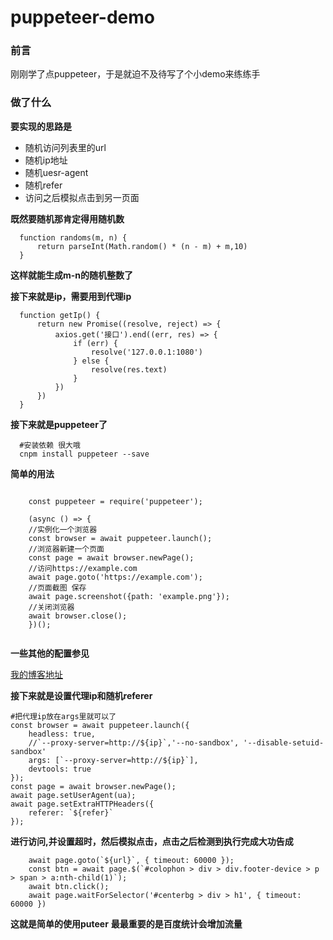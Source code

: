 # puppeteer-demo 

### 前言

刚刚学了点puppeteer，于是就迫不及待写了个小demo来练练手

### 做了什么

  **要实现的思路是**

  * 随机访问列表里的url
  * 随机ip地址
  * 随机uesr-agent
  * 随机refer
  * 访问之后模拟点击到另一页面
  
  **既然要随机那肯定得用随机数**

  ```
    function randoms(m, n) {
        return parseInt(Math.random() * (n - m) + m,10)
    }

  ```
  
  **这样就能生成m-n的随机整数了**

  **接下来就是ip，需要用到代理ip**

  ```
    function getIp() {
        return new Promise((resolve, reject) => {
            axios.get('接口').end((err, res) => {
                if (err) {
                    resolve('127.0.0.1:1080')
                } else {
                    resolve(res.text)
                }
            })
        })
    }

  ```

  **接下来就是puppeteer了**

  ```
    #安装依赖 很大哦
    cnpm install puppeteer --save
  ```
**简单的用法**

```

    const puppeteer = require('puppeteer');
    
    (async () => {
    //实例化一个浏览器
    const browser = await puppeteer.launch();
    //浏览器新建一个页面
    const page = await browser.newPage();
    //访问https://example.com
    await page.goto('https://example.com');
    //页面截图 保存
    await page.screenshot({path: 'example.png'});
    //关闭浏览器
    await browser.close();
    })();


```

**一些其他的配置参见**

[我的博客地址]([https://songjin](https://songjintao.cn/index.php/2020/04/12/puppeteer-02/))

**接下来就是设置代理ip和随机referer**

```
#把代理ip放在args里就可以了
const browser = await puppeteer.launch({
    headless: true,
    //`--proxy-server=http://${ip}`,'--no-sandbox', '--disable-setuid-sandbox'
    args: [`--proxy-server=http://${ip}`],
    devtools: true
});
const page = await browser.newPage();
await page.setUserAgent(ua);
await page.setExtraHTTPHeaders({
    referer: `${refer}`
});

```

**进行访问,并设置超时，然后模拟点击，点击之后检测到执行完成大功告成**

```
    await page.goto(`${url}`, { timeout: 60000 });
    const btn = await page.$(`#colophon > div > div.footer-device > p > span > a:nth-child(1)`);
    await btn.click();
    await page.waitForSelector('#centerbg > div > h1', { timeout: 60000 })

```

**这就是简单的使用puteer**
**最最重要的是百度统计会增加流量**



